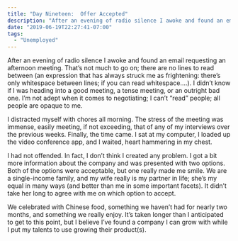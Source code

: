 ```yaml
---
title: "Day Nineteen:  Offer Accepted"
description: "After an evening of radio silence I awoke and found an email requesting an afternoon meeting. That’s not much to go on; there are no lines to read between (an expression that has always struck me as frightening: there’s only whitespace between lines; if you can read whitespace....). I didn’t know if I was heading into a good meeting, a tense meeting, or an outright bad one. I’m not adept when it comes to negotiating; I can’t “read” people; all people are opaque to me."
date: "2019-06-19T22:27:41-07:00"
tags:
  - "Unemployed"
---
```


After an evening of radio silence I awoke and found an email requesting an afternoon meeting. That’s not much to go on; there are no lines to read between (an expression that has always struck me as frightening: there’s only whitespace between lines; if you can read whitespace....). I didn’t know if I was heading into a good meeting, a tense meeting, or an outright bad one. I’m not adept when it comes to negotiating; I can’t “read” people; all people are opaque to me.

I distracted myself with chores all morning. The stress of the meeting was immense, easily meeting, if not exceeding, that of any of my interviews over the previous weeks. Finally, the time came. I sat at my computer, I loaded up the video conference app, and I waited, heart hammering in my chest.

I had not offended. In fact, I don’t think I created any problem. I got a bit more information about the company and was presented with two options. Both of the options were acceptable, but one really made me smile. We are a single-income family, and my wife really is my partner in life; she’s my equal in many ways (and better than me in some important facets). It didn’t take her long to agree with me on which option to accept.

We celebrated with Chinese food, something we haven’t had for nearly two months, and something we really enjoy. It’s taken longer than I anticipated to get to this point, but I believe I’ve found a company I can grow with while I put my talents to use growing their product(s).